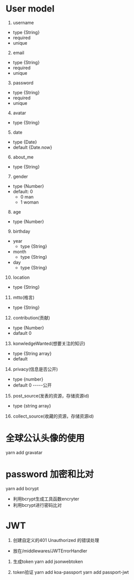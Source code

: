 # User model
1. username
  - type {String}
  - required
  - unique

2. email
  - type {String}
  - required
  - unique

3. password
  - type {String}
  - required
  - unique

4. avatar
  - type {String}

5. date
  - type {Date}
  - default {Date.now}

6. about_me
  - type {String}

7. gender
  - type {Number}
  - default: 0
    - 0 man
    - 1 woman
8. age
  - type {Number}

9. birthday
  - year
    - type {String}
  - month
    - type {String}
  - day
    - type {String}

10. location
  - type {String}

11. mtto(格言)
  - type {String}

12. contribution(贡献)
  - type {Number}
  - dafault 0

13. konwledgeWanted(想要关注的知识)
  - type {String array}
  - default

14. privacy(信息是否公开)
  - type {number}
  - default 0  -----公开

15. post_source(发表的资源，存储资源id)
  - type {string array} 

16. collect_source(收藏的资源，存储资源id)

# 全球公认头像的使用
yarn add gravatar

# password 加密和比对
yarn add bcrypt
  - 利用bcrypt生成工具函数encryter
  - 利用bcrypt进行密码比对

# JWT
1. 创建自定义的401 Unauthorized 的错误处理
  - 放在/middlewares/JWTErrorHandler
1. 生成token
yarn add jsonwebtoken



2. token验证
yarn add koa-passport
yarn add passport-jwt
